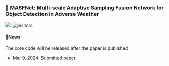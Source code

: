 ### 📖 MASFNet: Multi-scale Adaptive Sampling Fusion Network for Object Detection in Adverse Weather
<a href="https://huggingface.co/spaces/PolarisFTL/MASFNet" target="_blank"><img src="https://img.shields.io/badge/%F0%9F%A4%97%20Hugging%20Face-Demos-blue"></a>&ensp;![visitors](https://visitor-badge.laobi.icu/badge?page_id=PolarisFTL.MASFNet) <br />
#### 📢News
The core code will be released after the paper is published.
<ul>
<li>Mar 9, 2024: Submitted paper.
</ul>


